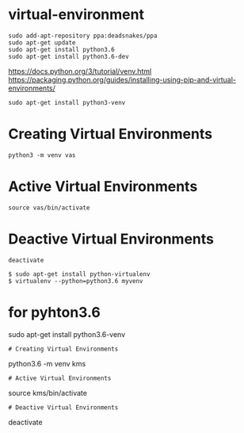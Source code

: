 # virtual-environment
```
sudo add-apt-repository ppa:deadsnakes/ppa
sudo apt-get update
sudo apt-get install python3.6
sudo apt-get install python3.6-dev
```
https://docs.python.org/3/tutorial/venv.html
https://packaging.python.org/guides/installing-using-pip-and-virtual-environments/

```
sudo apt-get install python3-venv
```
# Creating Virtual Environments
```
python3 -m venv vas
```
# Active Virtual Environments
```
source vas/bin/activate
```
# Deactive Virtual Environments
```
deactivate
```
```
$ sudo apt-get install python-virtualenv
$ virtualenv --python=python3.6 myvenv
```
# for pyhton3.6
sudo apt-get install python3.6-venv
```
# Creating Virtual Environments
```
 python3.6 -m venv kms
```
# Active Virtual Environments
```
source kms/bin/activate
```
# Deactive Virtual Environments
```
deactivate
```
